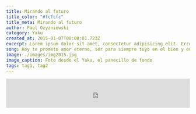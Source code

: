 ```yaml
---
title: Mirando al futuro
title_color: "#fcfcfc"
title_meta: Mirando al futuro
author: Paul Ozyzniewski
category: Yaku
created_at: 2015-01-07T00:00:01.723Z
excerpt: Lorem ipsum dolor sit amet, consectetur adipisicing elit. Error doloremque omnis animi, eligendi magni a voluptatum, vitae, consequuntur rerum illum odit fugit assumenda rem dolores inventore iste reprehenderit maxime! Iusto.
song: Hoy te prometo amor eterno, ser para siempre tuyo en el bien y en el mal. Hoy te demuestro cuánto te quiero, amándote hasta mi final.
image: ./images/img2015.jpg
image_caption: Foto desde el Yaku, el panecillo de fondo
tags: tag1, tag2
---
```


<div>
    <iframe src="https://open.spotify.com/embed/track/3ri9fLG89OdSpjxheYxU7S" width="100%" height="80" frameborder="0" allowtransparency="true" allow="encrypted-media"></iframe>
</div>